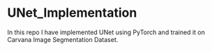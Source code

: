 # UNet_Implementation
In this repo I have implemented UNet using PyTorch and trained it on Carvana Image Segmentation Dataset.
